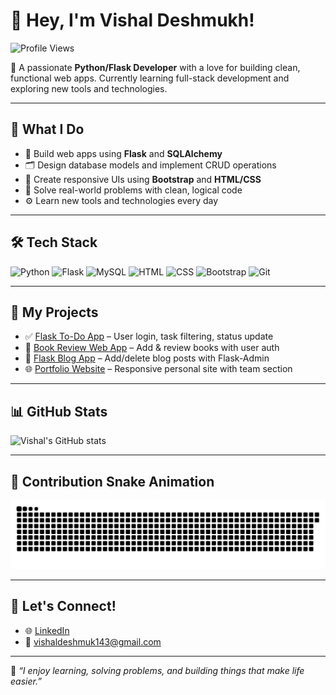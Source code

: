 # 👋 Hey, I'm Vishal Deshmukh!

![Profile Views](https://komarev.com/ghpvc/?username=vishaldeshmukh2k6&label=PROFILE+VIEWS&color=0e75b6&style=flat)

🚀 A passionate **Python/Flask Developer** with a love for building clean, functional web apps. Currently learning full-stack development and exploring new tools and technologies.

---

## 💼 What I Do

- 🔧 Build web apps using **Flask** and **SQLAlchemy**
- 🗂 Design database models and implement CRUD operations
- 🎨 Create responsive UIs using **Bootstrap** and **HTML/CSS**
- 🧠 Solve real-world problems with clean, logical code
- ⚙️ Learn new tools and technologies every day

---

## 🛠️ Tech Stack

![Python](https://img.shields.io/badge/-Python-3776AB?style=flat&logo=python&logoColor=white)
![Flask](https://img.shields.io/badge/-Flask-000000?style=flat&logo=flask)
![MySQL](https://img.shields.io/badge/-MySQL-00758F?style=flat&logo=mysql&logoColor=white)
![HTML](https://img.shields.io/badge/-HTML5-E34F26?style=flat&logo=html5&logoColor=white)
![CSS](https://img.shields.io/badge/-CSS3-1572B6?style=flat&logo=css3)
![Bootstrap](https://img.shields.io/badge/-Bootstrap-563D7C?style=flat&logo=bootstrap)
![Git](https://img.shields.io/badge/-Git-F05032?style=flat&logo=git&logoColor=white)

---

## 📂 My Projects

- ✅ [Flask To-Do App](https://github.com/vishaldeshmukh2k6/flask-todo-app) – User login, task filtering, status update
- 📖 [Book Review Web App](https://github.com/vishaldeshmukh2k6/flask-book-review) – Add & review books with user auth
- 📝 [Flask Blog App](https://github.com/vishaldeshmukh2k6/flask-blog) – Add/delete blog posts with Flask-Admin
- 🌐 [Portfolio Website](https://github.com/vishaldeshmukh2k6/portfolio-site) – Responsive personal site with team section

---

## 📊 GitHub Stats

![Vishal's GitHub stats](https://github-readme-stats.vercel.app/api?username=vishaldeshmukh2k6&show_icons=true&theme=radical)

---

## 🐍 Contribution Snake Animation

![snake gif](https://github.com/vishaldeshmukh2k6/vishaldeshmukh2k6/blob/output/github-contribution-grid-snake.svg)

---

## 🤝 Let's Connect!

- 🌐 [LinkedIn](https://www.linkedin.com/in/coder2024/)
- 📧 vishaldeshmuk143@gmail.com

---

🧠 *“I enjoy learning, solving problems, and building things that make life easier.”*


